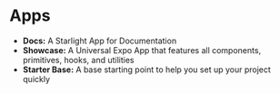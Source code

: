# Apps

- **Docs:** A Starlight App for Documentation  
- **Showcase:** A Universal Expo App that features all components, primitives, hooks, and utilities
- **Starter Base:** A base starting point to help you set up your project quickly 